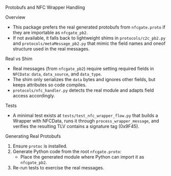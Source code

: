 Protobufs and NFC Wrapper Handling

Overview
- This package prefers the real generated protobufs from `nfcgate.proto` if they are importable as `nfcgate_pb2`.
- If not available, it falls back to lightweight shims in `protocols/c2c_pb2.py` and `protocols/metaMessage_pb2.py` that mimic the field names and oneof structure used in the real messages.

Real vs Shim
- Real messages (from `nfcgate_pb2`) require setting required fields in `NFCData`: `data`, `data_source`, and `data_type`.
- The shim only serializes the `data` bytes and ignores other fields, but keeps attributes so code compiles.
- `protocols/nfc_handler.py` detects the real module and adapts field access accordingly.

Tests
- A minimal test exists at `tests/test_nfc_wrapper_flow.py` that builds a Wrapper with NFCData, runs it through `process_wrapper_message`, and verifies the resulting TLV contains a signature tag (0x9F45).

Generating Real Protobufs
1. Ensure `protoc` is installed.
2. Generate Python code from the root `nfcgate.proto`:
   - Place the generated module where Python can import it as `nfcgate_pb2`.
3. Re-run tests to exercise the real messages.
